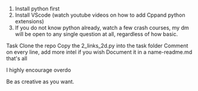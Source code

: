 

1. Install python first
2. Install VScode (watch youtube videos on how to add Cppand python extensions)
3. If you do not know python already, watch a few crash courses, my dm will be open to any
single question at all, regardless of how basic.


Task
Clone the repo
Copy the 2_links_2d.py into the task folder
Comment on every line, add more intel if you wish
Document it in a name-readme.md
that's all


I highly encourage overdo

Be as creative as you want.




